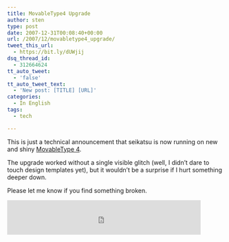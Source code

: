 ```yaml
---
title: MovableType4 Upgrade
author: sten
type: post
date: 2007-12-31T00:08:40+00:00
url: /2007/12/movabletype4_upgrade/
tweet_this_url:
  - https://bit.ly/dUWjij
dsq_thread_id:
  - 312664624
tt_auto_tweet:
  - 'false'
tt_auto_tweet_text:
  - 'New post: [TITLE] [URL]'
categories:
  - In English
tags:
  - tech

---
```

This is just a technical announcement that seikatsu is now running on new and shiny [MovableType 4][1].

The upgrade worked without a single visible glitch (well, I didn&#8217;t dare to touch design templates yet), but it wouldn&#8217;t be a surprise if I hurt something deeper down.

Please let me know if you find something broken.

<iframe src="http://www.facebook.com/plugins/like.php?href=http%3A%2F%2Fsten.tamkivi.com%2F2007%2F12%2Fmovabletype4_upgrade%2F&layout=standard&show_faces=true&width=450&action=like&colorscheme=light&height=80" scrolling="no" frameborder="0" style="border:none; overflow:hidden; width:450px; height:80px;" allowTransparency="true"></iframe>

 [1]: http://www.movabletype.org/